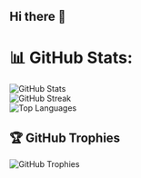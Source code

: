 ## Hi there 👋

<!--
**marekzan/marekzan** is a ✨ _special_ ✨ repository because its `README.md` (this file) appears on your GitHub profile.

Here are some ideas to get you started:

- 🔭 I’m currently working on ...
- 🌱 I’m currently learning ...
- 👯 I’m looking to collaborate on ...
- 🤔 I’m looking for help with ...
- 💬 Ask me about ...
- 📫 How to reach me: ...
- 😄 Pronouns: ...
- ⚡ Fun fact: ...
-->

<h1>📊 GitHub Stats:</h1>
<img
  src="https://github-readme-stats.vercel.app/api?username=marekzan&theme=tokyonight&hide_border=true&include_all_commits=true&count_private=false"
  alt="GitHub Stats"
/><br />
<img
  src="https://github-readme-streak-stats.herokuapp.com/?user=marekzan&theme=tokyonight&hide_border=true"
  alt="GitHub Streak"
/><br />
<img
  src="https://github-readme-stats.vercel.app/api/top-langs/?username=marekzan&theme=tokyonight&hide_border=true&include_all_commits=true&count_private=false&layout=compact"
  alt="Top Languages"
/>

<h2>🏆 GitHub Trophies</h2>
<img
  src="https://github-profile-trophy.vercel.app/?username=marekzan&theme=tokyonight&no-frame=true&no-bg=true&margin-w=4"
  alt="GitHub Trophies"
/>
